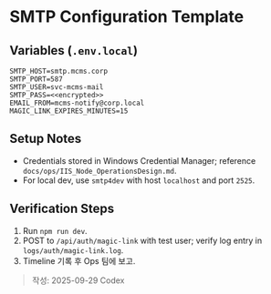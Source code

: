 # SMTP Configuration Template

## Variables (`.env.local`)
```
SMTP_HOST=smtp.mcms.corp
SMTP_PORT=587
SMTP_USER=svc-mcms-mail
SMTP_PASS=<<encrypted>>
EMAIL_FROM=mcms-notify@corp.local
MAGIC_LINK_EXPIRES_MINUTES=15
```

## Setup Notes
- Credentials stored in Windows Credential Manager; reference `docs/ops/IIS_Node_OperationsDesign.md`.
- For local dev, use `smtp4dev` with host `localhost` and port `2525`.

## Verification Steps
1. Run `npm run dev`.
2. POST to `/api/auth/magic-link` with test user; verify log entry in `logs/auth/magic-link.log`.
3. Timeline 기록 후 Ops 팀에 보고.

> 작성: 2025-09-29 Codex
